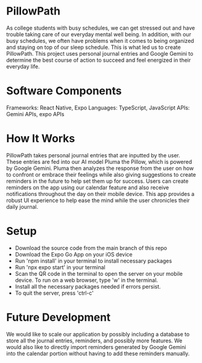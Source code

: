# PillowPath
As college students with busy schedules, we can get stressed out and have trouble taking care of our everyday mental well being. In addition, with our busy schedules, we often have problems when it comes to being organized and staying on top of our sleep schedule. This is what led us to create PillowPath. This project uses personal journal entries and Google Gemini to determine the best course of action to succeed and feel energized in their everyday life.

# Software Components
Frameworks: React Native, Expo
Languages: TypeScript, JavaScript
APIs: Gemini APIs, expo APIs

# How It Works
PillowPath takes personal journal entries that are inputted by the user. These entries are fed into our AI model Pluma the Pillow, which is powered by Google Gemini. Pluma then analyzes the response from the user on how to confront or embrace their feelings while also giving suggestions to create reminders in the future to help set them up for success. Users can create reminders on the app using our calendar feature and also receive notifications throughout the day on their mobile device. This app provides a robust UI experience to help ease the mind while the user chronicles their daily journal.

# Setup
- Download the source code from the main branch of this repo
- Download the Expo Go App on your iOS device
- Run 'npm install' in your terminal to install necessary packages
- Run 'npx expo start' in your terminal
- Scan the QR code in the terminal to open the server on your mobile device. To run on a web browser, type 'w' in the terminal.
- Install all the necessary packages needed if errors persist. 
- To quit the server, press 'ctrl-c'

# Future Development
We would like to scale our application by possibly including a database to store all the journal entries, reminders, and possibly more features. We would also like to directly import reminders generated by Google Gemini into the calendar portion without having to add these reminders manually.

